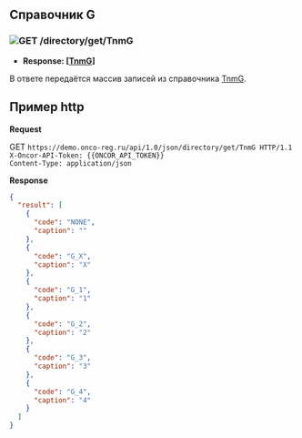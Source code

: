 ## Справочник G

### ![GET](../../../../img/get.png) /directory/get/TnmG
* **Response: [[TnmG](../../../../types/types.md#com.siams.med.api.TnmG)]**

В ответе передаётся массив записей из справочника [TnmG](../../../../types/types.md#com.siams.med.api.TnmG).

## Пример http

**Request**

GET `https://demo.onco-reg.ru/api/1.0/json/directory/get/TnmG HTTP/1.1`
`X-Oncor-API-Token: {{ONCOR_API_TOKEN}}`  
`Content-Type: application/json` 

**Response**
```json
{
  "result": [
    {
      "code": "NONE",
      "caption": ""
    },
    {
      "code": "G_X",
      "caption": "X"
    },
    {
      "code": "G_1",
      "caption": "1"
    },
    {
      "code": "G_2",
      "caption": "2"
    },
    {
      "code": "G_3",
      "caption": "3"
    },
    {
      "code": "G_4",
      "caption": "4"
    }
  ]
}
```

